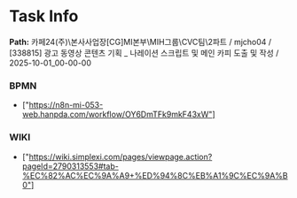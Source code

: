 # Task Info

**Path:** 카페24(주)\본사사업장\[CG]MI본부\MIH그룹\CVC팀\2파트 / mjcho04 / [338815] 광고 동영상 콘텐츠 기획 _ 나레이션 스크립트 및 메인 카피 도출 및 작성 / 2025-10-01_00-00-00

### BPMN
- ["https://n8n-mi-053-web.hanpda.com/workflow/OY6DmTFk9mkF43xW"]

### WIKI
- ["https://wiki.simplexi.com/pages/viewpage.action?pageId=2790313553#tab-%EC%82%AC%EC%9A%A9+%ED%94%8C%EB%A1%9C%EC%9A%B0"]

